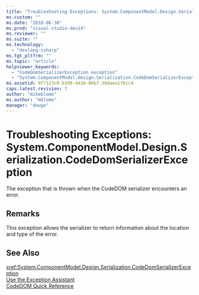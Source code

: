 ```yaml
---
title: "Troubleshooting Exceptions: System.ComponentModel.Design.Serialization.CodeDomSerializerException | Microsoft Docs"
ms.custom: ""
ms.date: "2018-06-30"
ms.prod: "visual-studio-dev14"
ms.reviewer: ""
ms.suite: ""
ms.technology: 
  - "devlang-csharp"
ms.tgt_pltfrm: ""
ms.topic: "article"
helpviewer_keywords: 
  - "CodeDomSerializerException exception"
  - "System.ComponentModel.Design.Serialization.CodeDomSerializerException exception"
ms.assetid: 9f7123c0-b3d0-4416-88bf-36daea176cc4
caps.latest.revision: 7
author: "mikeblome"
ms.author: "mblome"
manager: "douge"
---
```

# Troubleshooting Exceptions: System.ComponentModel.Design.Serialization.CodeDomSerializerException
The exception that is thrown when the CodeDOM serializer encounters an error.  
  
## Remarks  
 This exception allows the serializer to return information about the location and type of the error.  
  
## See Also  
 <xref:System.ComponentModel.Design.Serialization.CodeDomSerializerException>   
 [Use the Exception Assistant](http://msdn.microsoft.com/library/e0a78c50-7318-4d54-af51-40c00aea8711)   
 [CodeDOM Quick Reference](http://msdn.microsoft.com/en-us/c77b8bfd-0a32-4e36-b59a-4f687f32c524)